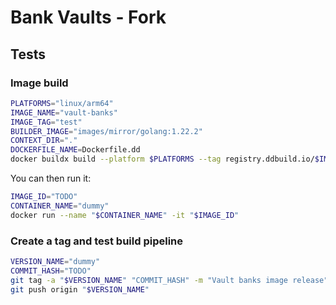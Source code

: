 # Bank Vaults - Fork

## Tests

### Image build
```bash
PLATFORMS="linux/arm64"
IMAGE_NAME="vault-banks"
IMAGE_TAG="test"
BUILDER_IMAGE="images/mirror/golang:1.22.2"
CONTEXT_DIR="."
DOCKERFILE_NAME=Dockerfile.dd
docker buildx build --platform $PLATFORMS --tag registry.ddbuild.io/$IMAGE_NAME:$IMAGE_TAG --build-arg="BUILDER_IMAGE=registry.ddbuild.io/$BUILDER_IMAGE" --build-arg="BASE_IMAGE=registry.ddbuild.io/images/base/gbi-ubuntu_2204:release" -f "$DOCKERFILE_NAME" "$CONTEXT_DIR"
```

You can then run it:
```bash
IMAGE_ID="TODO"
CONTAINER_NAME="dummy"
docker run --name "$CONTAINER_NAME" -it "$IMAGE_ID"
```

### Create a tag and test build pipeline
```bash
VERSION_NAME="dummy"
COMMIT_HASH="TODO"
git tag -a "$VERSION_NAME" "COMMIT_HASH" -m "Vault banks image release"
git push origin "$VERSION_NAME"
```
